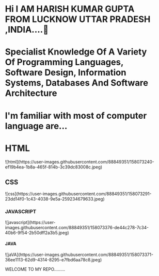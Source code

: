 <h1>Hi I AM HARISH KUMAR GUPTA FROM LUCKNOW UTTAR PRADESH ,INDIA....👋</h1>
<h1>Specialist Knowledge Of A Variety Of Programming Languages, Software Design, Information Systems, Databases And Software Architecture</h1>
<h1>I'm familiar with most of computer language are...</h1>
<h1>HTML</h1>![html](https://user-images.githubusercontent.com/88849351/158073240-ef19b4ea-1b8a-465f-814b-3c39dc83008c.jpeg)

<h2>CSS</h2>![css](https://user-images.githubusercontent.com/88849351/158073291-23dd14f0-1c43-4038-9e5a-259234679633.jpeg)

<h3>JAVASCRIPT</h3>![javascript](https://user-images.githubusercontent.com/88849351/158073376-de44c278-7c34-40b6-9f54-2b50dff2a3b5.jpeg)
<h4>JAVA</h4>![jaVA](https://user-images.githubusercontent.com/88849351/158073371-36ee1113-62d9-4314-8295-e7fbd6aa78c8.jpeg)

<P> WELCOME TO MY REPO.........</P>

<!--
**Harish2003k/Harish2003k** is a ✨ _special_ ✨ repository because its `README.md` (this file) appears on your GitHub profile.

Here are some ideas to get you started:

- 🔭 I’m currently working on ...
- 🌱 I’m currently learning ...
- 👯 I’m looking to collaborate on ...
- 🤔 I’m looking for help with ...
- 💬 Ask me about ...
- 📫 How to reach me: ...
- 😄 Pronouns: ...
- ⚡ Fun fact: ...
-->
